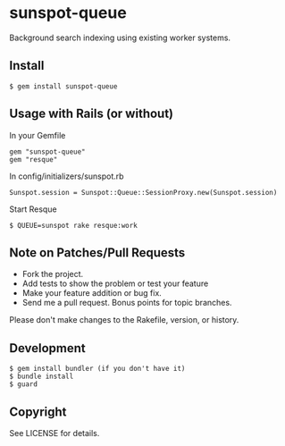 # sunspot-queue

Background search indexing using existing worker systems.

## Install

    $ gem install sunspot-queue

## Usage with Rails (or without)

In your Gemfile

    gem "sunspot-queue"
    gem "resque"

In config/initializers/sunspot.rb

    Sunspot.session = Sunspot::Queue::SessionProxy.new(Sunspot.session)

Start Resque

    $ QUEUE=sunspot rake resque:work

## Note on Patches/Pull Requests

* Fork the project.
* Add tests to show the problem or test your feature
* Make your feature addition or bug fix.
* Send me a pull request. Bonus points for topic branches.

Please don't make changes to the Rakefile, version, or history.

## Development

    $ gem install bundler (if you don't have it)
    $ bundle install
    $ guard

## Copyright

See LICENSE for details.
